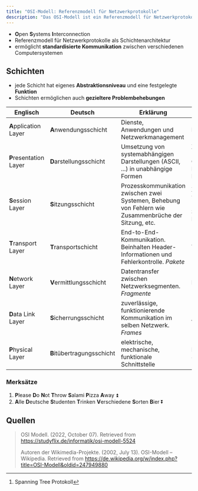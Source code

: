 ```yaml
---
title: "OSI-Modell: Referenzmodell für Netzwerkprotokolle"
description: "Das OSI-Modell ist ein Referenzmodell für Netzwerkprotokolle mit 7 Schichten von der Bitübertragung bis zur Anwendungsschicht. Es ermöglicht standardisierte Kommunikation und gezielte Problembehebung."
---
```


- **O**pen **S**ystems **I**nterconnection
- Referenzmodell für Netzwerkprotokolle als Schichtenarchitektur
- ermöglicht **standardisierte Kommunikation** zwischen verschiedenen Computersystemen

## Schichten

- jede Schicht hat eigenes **Abstraktionsniveau** und eine festgelegte **Funktion**
- Schichten ermöglichen auch **gezieltere Problembehebungen**

| Englisch               | Deutsch                    | Erklärung                                                                                              | Protokolle                                        |
| ---------------------- | -------------------------- | ------------------------------------------------------------------------------------------------------ | ------------------------------------------------- |
| **A**pplication Layer  | **A**nwendungsschicht      | Dienste, Anwendungen und Netzwerkmanagement                                                            | HTTP, FTP, SSH                                    |
| **P**resentation Layer | **D**arstellungsschicht    | Umsetzung von systemabhängigen Darstellungen (ASCII, ...) in unabhängige Formen                        | X.226 (Connection-Oriented Presentation Protocl)  |
| **S**ession Layer      | **S**itzungsschicht        | Prozesskommunikation zwischen zwei Systemen, Behebung von Fehlern wie Zusammenbrüche der Sitzung, etc. | X.225, ISO 9548 (Connectionless Session Protocol) |
| **T**ransport Layer    | **T**ransportschicht       | End-to-End-Kommunikation. Beinhalten Header-Informationen und Fehlerkontrolle. *Pakete*                | TCP, UDP                                          |
| **N**etwork Layer      | **V**ermittlungsschicht    | Datentransfer zwischen Netzwerksegmenten. *Fragmente*                                                  | IP, ICMP                                          |
| **D**ata Link Layer    | **S**icherrungsschicht     | zuverlässige, funktionierende Kommunikation im selben Netzwerk. *Frames*                               | ARP, STP [^1]                                     |
| **P**hysical Layer     | **B**itübertragungsschicht | elektrische, mechanische, funktionale Schnittstelle                                                    | Ethernet, IEEE 802.11                             |

### Merksätze

1. **P**lease **D**o **N**ot **T**hrow **S**alami **P**izza **A**way ⏫
2. **A**lle **D**eutsche **S**tudenten **T**rinken **V**erschiedene **S**orten **B**ier ⏬

[^1]: Spanning Tree Protokoll

## Quellen

> OSI Modell. (2022, October 07). Retrieved from https://studyflix.de/informatik/osi-modell-5524
> 
> Autoren der Wikimedia-Projekte. (2002, July 13). OSI-Modell – Wikipedia. Retrieved from https://de.wikipedia.org/w/index.php?title=OSI-Modell&oldid=247949880